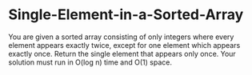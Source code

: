 # Single-Element-in-a-Sorted-Array
You are given a sorted array consisting of only integers where every element appears exactly twice, except for one element which appears exactly once.  Return the single element that appears only once.  Your solution must run in O(log n) time and O(1) space.
